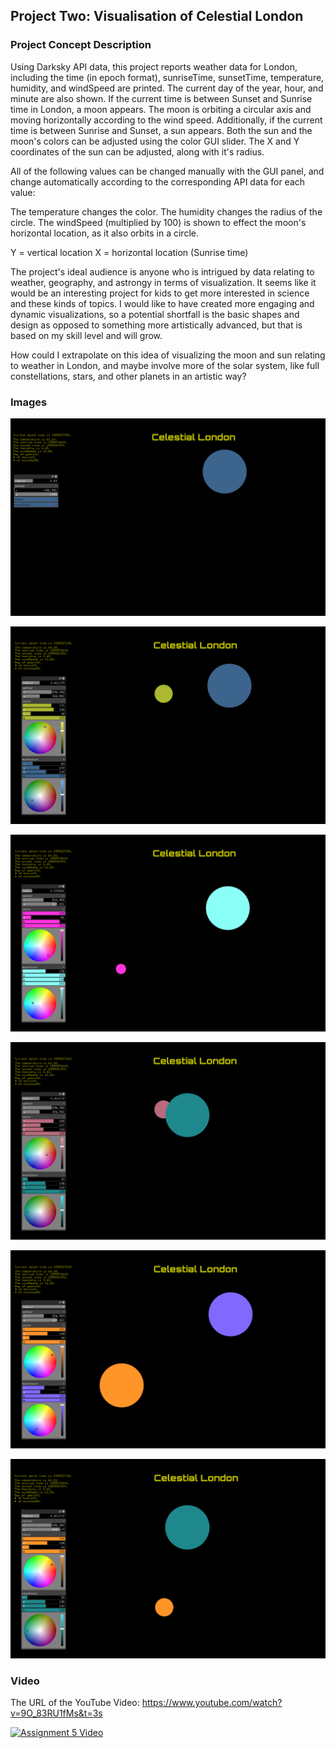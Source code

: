 ## Project Two: Visualisation of Celestial London

### Project Concept Description

Using Darksky API data, this project reports weather data for London, including the time (in epoch format), sunriseTime, sunsetTime, temperature, humidity, and windSpeed are printed. The current day of the year, hour, and minute are also shown. If the current time is  between Sunset and Sunrise time in London, a moon appears. The moon is orbiting a circular axis and moving horizontally according to the wind speed. Additionally, if the current time is between Sunrise and Sunset, a sun appears. Both the sun and the moon's colors can be adjusted using the color GUI slider. The X and Y coordinates of the sun can be adjusted, along with it's radius.

All of the following values can be changed manually with the GUI panel, and change automatically according to the corresponding API data for each value:

The temperature changes the color.
The humidity changes the radius of the circle.
The windSpeed (multiplied by 100) is shown to effect the moon's horizontal location, as it also orbits in a circle. 

Y = vertical location 
X = horizontal location (Sunrise time) 

The project's ideal audience is anyone who is intrigued by data relating to weather, geography, and astrongy in terms of visualization. It seems like it would be an interesting project for kids to get more interested in science and these kinds of topics. I would like to have created more engaging and dynamic visualizations, so a potential shortfall is the basic shapes and design as opposed to something more artistically advanced, but that is based on my skill level and will grow. 

How could I extrapolate on this idea of visualizing the moon and sun relating to weather in London, and maybe involve more of the solar system, like full constellations, stars, and other planets in an artistic way? 

### Images

![img](Images/pic1.PNG)

![img](Images/pic2.PNG)

![img](Images/pic3.PNG)

![img](Images/pic4.PNG)

![img](Images/pic5.PNG)

![img](Images/pic6.PNG)


### Video

The URL of the YouTube Video: https://www.youtube.com/watch?v=9O_83RU1fMs&t=3s

[![Assignment 5 Video](https://img.youtube.com/vi/9O_83RU1fMs&t=3s/0.jpg)](https://www.youtube.com/watch?v=9O_83RU1fMs&t=3s)

